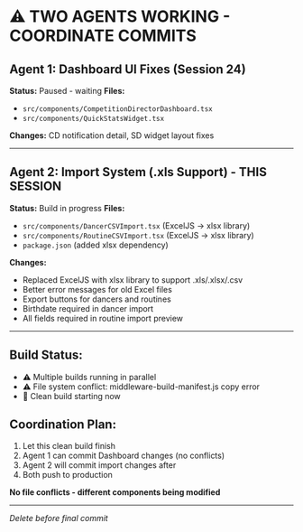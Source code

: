 # ⚠️ TWO AGENTS WORKING - COORDINATE COMMITS

## Agent 1: Dashboard UI Fixes (Session 24)
**Status:** Paused - waiting
**Files:**
- `src/components/CompetitionDirectorDashboard.tsx`
- `src/components/QuickStatsWidget.tsx`

**Changes:** CD notification detail, SD widget layout fixes

---

## Agent 2: Import System (.xls Support) - THIS SESSION
**Status:** Build in progress
**Files:**
- `src/components/DancerCSVImport.tsx` (ExcelJS → xlsx library)
- `src/components/RoutineCSVImport.tsx` (ExcelJS → xlsx library)
- `package.json` (added xlsx dependency)

**Changes:**
- Replaced ExcelJS with xlsx library to support .xls/.xlsx/.csv
- Better error messages for old Excel files
- Export buttons for dancers and routines
- Birthdate required in dancer import
- All fields required in routine import preview

---

## Build Status:
- ⚠️ Multiple builds running in parallel
- ⚠️ File system conflict: middleware-build-manifest.js copy error
- 🔄 Clean build starting now

## Coordination Plan:
1. Let this clean build finish
2. Agent 1 can commit Dashboard changes (no conflicts)
3. Agent 2 will commit import changes after
4. Both push to production

**No file conflicts - different components being modified**

---
*Delete before final commit*
